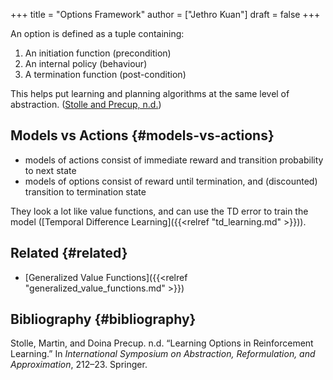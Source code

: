 +++
title = "Options Framework"
author = ["Jethro Kuan"]
draft = false
+++

An option is defined as a tuple containing:

1.  An initiation function (precondition)
2.  An internal policy (behaviour)
3.  A termination function (post-condition)

This helps put learning and planning algorithms at the same level of
abstraction. ([Stolle and Precup, n.d.](#orga2b6b3a))

## Models vs Actions {#models-vs-actions}

- models of actions consist of immediate reward and transition
  probability to next state
- models of options consist of reward until termination, and
  (discounted) transition to termination state

They look a lot like value functions, and can use the TD error to train the
model ([Temporal Difference Learning]({{<relref "td_learning.md" >}})).

## Related {#related}

- [Generalized Value Functions]({{<relref "generalized_value_functions.md" >}})

## Bibliography {#bibliography}

<a id="orga2b6b3a"></a>Stolle, Martin, and Doina Precup. n.d. “Learning Options in Reinforcement Learning.” In _International Symposium on Abstraction, Reformulation, and Approximation_, 212–23. Springer.
